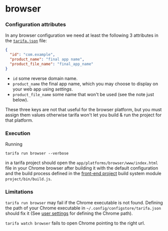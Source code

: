 # browser

### Configuration attributes

In any browser configuration we need at least the following 3 attributes in the [`tarifa.json`](../project/index.md#tarifajson-and-privatejson) file:

``` json
{
  "id": "com.example",
  "product_name": "final app name",
  "product_file_name": "final_app_name"
}
```

* `id` some reverse domain name.
* `product_name` the final app name, which you may choose to display on your web app using *settings*.
* `product_file_name` some name that won't be used (see the note just below).

These three keys are not that useful for the browser platform, but you must assign them values
otherwise tarifa won't let you build & run the project for that platform.

### Execution

Running

```
tarifa run browser --verbose
```

in a tarifa project should open the `app/platforms/browser/www/index.html` file in your Chrome browser
after building it with the default configuration and the build process defined in the [front-end project](../project/index.md#the-www-project) build system module `project/bin/build.js`.

### Limitations

`tarifa run browser` may fail if the Chrome executable is not found. Defining the path of your Chrome executable
in `~/.config/configstore/tarifa.json` should fix it (See [user settings](../settings/index.md) for defining the Chrome path).

`tarifa watch browser` fails to open Chrome pointing to the right url.
